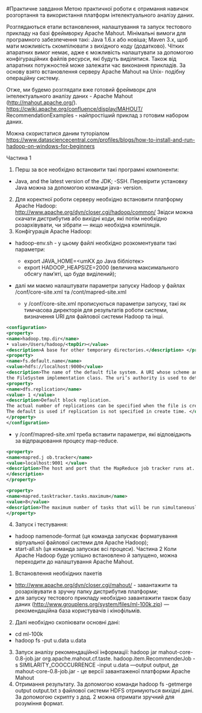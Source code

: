 #Практичне завдання
Метою практичної роботи є отримання навичок розгортання та використання платформ інтелектуального аналізу даних.

Розглядаються етапи встановлення, налаштування та запуск тестового прикладу на базі фреймворку Apache Mahout.
Мінімальні вимоги для програмного забезпечення такі: Java 1.6.x або новіша; Maven 3.x, щоб мати можливість скомпілювати з вихідного коду (додатково).
Чітких апаратних вимог немає, адже є можливість налаштувати за допомогою конфігураційних файлів ресурси, які будуть виділятися. Також від апаратних потужностей може залежати час виконання прикладів.
За основу взято встановлення серверу Apache Mahout на Unix- подібну операційну систему.

Отже, ми будемо розглядати вже готовий фреймворк для інтелектуального аналізу даних - Apache Mahout (http://mahout.apache.org/).
https://cwiki.apache.org/confluence/display/MAHOUT/ RecommendationExamples - найпростіший приклад з готовим набором даних.

Можна скористатися даним туторіалом
https://www.datasciencecentral.com/profiles/blogs/how-to-install-and-run-hadoop-on-windows-for-beginners

Частина 1
1. Перш за все необхідно встановити такі програмні компоненти:
- Java, and the latest version of the JDK;
-SSH.
Перевірити установку Java можна за допомогою команди java- version.
2. Для коректної роботи серверу необхідно встановити платформу Apache Hadoop:
http://www.apache.org/dyn/closer.cgi/hadoop/common/
Звідси можна скачати дистрибутив або вихідні коди, які потім необхідно розархівувати, чи зібрати — якщо необхідна компіляція.
3. Конфігурація Apache Hadoop:

- hadoop-env.sh - у цьому файлі необхідно розкоментувати такі параметри:
 
    - export JAVA_HOME=<umKX до Java бібліотек>
    - export HADOOP_HEAPSIZE=2000 (величина максимального обсягу пам’яті, що буде виділений);

- далі ми маємо налаштувати параметри запуску Hadoop у файлах /conf/core-site.xml та /cont/mapred-site.xml
    - у /conf/core-site.xml прописуються параметри запуску, такі як тимчасова директорія для результатів роботи системи, визначення URI для файлової системи Hadoop та інші.
```xml
<configuration>
<property>
<name>hadoop.tmp.dir</name>
• value>/Users/hadoop/<tmpDir></value>
<description>A base for other temporary directories.</description> </property>
<property>
<name>fs.default.name</name>
<value>hdfs://localhost:9000</value>
<description>The name of the default file system. A URI whose scheme and authority determine the FileSystem implementation. The uri’s scheme determines the config property (fs.SCHEME.impl) naming
the FileSystem implementation class. The uri’s authority is used to determine the host, port, etc. for a filesystem.</description> </propcrty>
<property>
<name>dfs.replication</name>
<value> 1 </value>
<description>Default block replication.
The actual number of replications can be specified when the file is created.
The default is used if replication is not specified in create time. </description>
</property>
</configuration>
```

- у /conf/mapred-site.xml треба вставити параметри, які відповідають за відпрацювання процесу map-reduce.
```xml
<property>
<name>mapred.j ob.tracker</name>
<value>localhost:9001 </value>
<description>The host and port that the MapReduce job tracker runs at. If «local», then jobs are run in-process as a single map and reduce task.
</description>
</property>

<property>
<name>mapred.tasktracker.tasks.maximum</name>
<value>8</value>
<description>The maximum number of tasks that will be run simultaneously by a a task tracker </description>
</property>
```

4. Запуск і тестування:
- hadoop namenode-format (ця команда запускає форматування віртуальної файлової системи для Apache Hadoop);
- start-all.sh (ця команда запускає всі процеси).
Частина 2
Коли Apache Hadoop буде успішно встановлено й запущено, можна переходити до налаштування Apache Mahout.
1. Встановлення необхідних пакетів
- http://www.apache.org/dyn/closer.cgi/mahout/ - завантажити та розархівувати в зручну папку дистрибутив платформи;
- для запуску тестового прикладу необхідно завантажити також базу даних (http://www.grouplens.org/system/files/ml-100k.zip) — рекомендаційна база користувачів і кінофільмів.
2. Далі необхідно скопіювати основні дані:
- cd ml-100k
- hadoop fs -put u.data u.data
3. Запуск аналізу рекомендаційної інформації:
hadoop jar mahout-core-0.8-job.jar org.apache.mahout.cf.taste. hadoop.item.RecommenderJob -s SIMILARITY_COOCCURRENCE -input u.data —output output,
де mahout-core-0.8-job.jar - це версії завантаженої платформи Apache Mahout
4. Отримання результату.
За допомогою команди hadoop fs -getmerge output output.txt з файлової системи HDFS отримуються вихідні дані.
За допомогою скрипту з дод. 2 можна отримати зручний для розуміння формат.